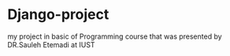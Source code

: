 # Django-project
my project in basic of Programming course that was presented by DR.Sauleh Etemadi at IUST
